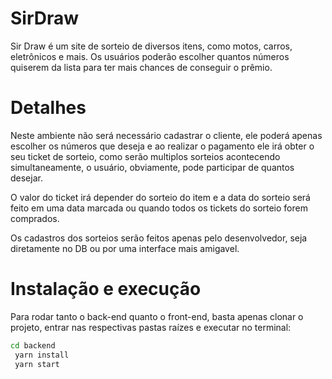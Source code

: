 # SirDraw

Sir Draw é um site de sorteio de diversos itens, como motos, carros, eletrônicos e mais. Os usuários poderão escolher quantos números quiserem da lista para ter mais chances de conseguir o prêmio.

# Detalhes
Neste ambiente não será necessário cadastrar o cliente, ele poderá apenas escolher os números que deseja e ao realizar o pagamento ele irá obter o seu ticket de sorteio, como serão multiplos sorteios acontecendo simultaneamente, o usuário, obviamente, pode participar de quantos desejar.

O valor do ticket irá depender do sorteio do item e a data do sorteio será feito em uma data marcada ou quando todos os tickets do sorteio forem comprados.

Os cadastros dos sorteios serão feitos apenas pelo desenvolvedor, seja diretamente no DB ou por uma interface mais amigavel.


# Instalação e execução

Para rodar tanto o back-end quanto o front-end, basta apenas clonar o projeto, entrar nas respectivas pastas raízes e executar no terminal:
```bash
cd backend
 yarn install
 yarn start
```
